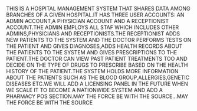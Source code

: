 THIS IS A HOSPITAL MANAGEMENT SYSTEM THAT SHARES DATA AMONG BRANCHES OF A GIVEN HOSPITAL.IT HAS THREE USER ACCOUNTS:
AN ADMIN ACCOUNT,A PHYSICIAN ACCOUNT AND A RECEPTIONIST ACCOUNT.THE ADMIN EMPLOYS ALL STAF WHICH INCLUDES OTHER ADMINS,PHYSICIANS AND RECEPTIONISTS.THE RECEPTIONIST ADDS NEW PATIENTS TO THE SYSTEM AND THE DOCTOR PERFORMS TESTS ON THE PATIENT AND GIVES DIAGNOSES,ADDS HEALTH RECORDS ABOUT THE PATIENTS TO THE SYSTEM AND GIVES PRESCRIPTIONS TO THE PATIENT.THE DOCTOR CAN VIEW PAST PATIENT TREATMENTS TOO AND DECIDE ON THE TYPE OF DRUGS TO PRESCRIBE BASED ON THE HEALTH HISTORY OF THE PATIENT.THE SYSTEM HOLDS MORE INFORMATION ABOUT THE PATIENTS SUCH AS THE BLOOD GROUP,ALLERGIES,GENETIC DISEASES ETC.WE WILL ADD A LICENSING PANEL IN THE FUTURE WHEN WE SCALE IT TO BECOME A NATIONWIDE SYSTEM AND ADD A PHARMACY POS SECTION.MAY THE FORCE BE WITH THE SOURCE...MAY THE FORCE BE WITH THE SOURCE    